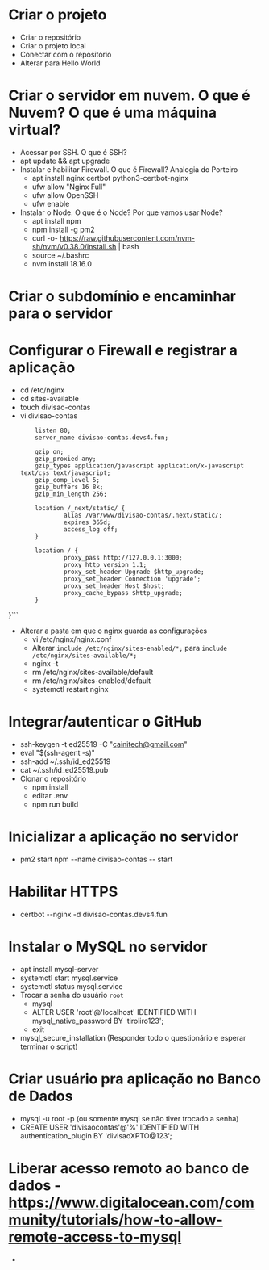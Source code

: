 # Criar o projeto
* Criar o repositório
* Criar o projeto local
* Conectar com o repositório
* Alterar para Hello World
# Criar o servidor em nuvem. O que é Nuvem? O que é uma máquina virtual?
* Acessar por SSH. O que é SSH?
* apt update && apt upgrade
* Instalar e habilitar Firewall. O que é Firewall? Analogia do Porteiro
	* apt install nginx certbot python3-certbot-nginx
	* ufw allow "Nginx Full"
	* ufw allow OpenSSH
	* ufw enable
* Instalar o Node. O que é o Node? Por que vamos usar Node?
	* apt install npm
	* npm install -g pm2
	* curl -o- https://raw.githubusercontent.com/nvm-sh/nvm/v0.38.0/install.sh | bash
	* source ~/.bashrc
	* nvm install 18.16.0
# Criar o subdomínio e encaminhar para o servidor
# Configurar o Firewall e registrar a aplicação
* cd /etc/nginx
* cd sites-available
* touch divisao-contas
* vi divisao-contas
	```server {
        listen 80;
        server_name divisao-contas.devs4.fun;

        gzip on;
        gzip_proxied any;
        gzip_types application/javascript application/x-javascript text/css text/javascript;
        gzip_comp_level 5;
        gzip_buffers 16 8k;
        gzip_min_length 256;

        location /_next/static/ {
                alias /var/www/divisao-contas/.next/static/;
                expires 365d;
                access_log off;
        }

        location / {
                proxy_pass http://127.0.0.1:3000;
                proxy_http_version 1.1;
                proxy_set_header Upgrade $http_upgrade;
                proxy_set_header Connection 'upgrade';
                proxy_set_header Host $host;
                proxy_cache_bypass $http_upgrade;
        }
}```
* Alterar a pasta em que o nginx guarda as configurações
	* vi /etc/nginx/nginx.conf
	* Alterar `include /etc/nginx/sites-enabled/*;` para `include /etc/nginx/sites-available/*;`
	* nginx -t
	* rm /etc/nginx/sites-available/default
	* rm /etc/nginx/sites-enabled/default
	* systemctl restart nginx
# Integrar/autenticar o GitHub
* ssh-keygen -t ed25519 -C "cainitech@gmail.com"
* eval "$(ssh-agent -s)"
* ssh-add ~/.ssh/id_ed25519
* cat ~/.ssh/id_ed25519.pub
* Clonar o repositório
	* npm install
	* editar .env
	* npm run build
# Inicializar a aplicação no servidor
* pm2 start npm --name divisao-contas -- start
# Habilitar HTTPS
* certbot --nginx -d divisao-contas.devs4.fun
# Instalar o MySQL no servidor
* apt install mysql-server
* systemctl start mysql.service
* systemctl status mysql.service
* Trocar a senha do usuário `root`
	* mysql
	* ALTER USER 'root'@'localhost' IDENTIFIED WITH mysql_native_password BY 'tiroliro123';
	* exit
* mysql_secure_installation (Responder todo o questionário e esperar terminar o script)
# Criar usuário pra aplicação no Banco de Dados
* mysql -u root -p (ou somente mysql se não tiver trocado a senha)
* CREATE USER 'divisaocontas'@'%' IDENTIFIED WITH authentication_plugin BY 'divisaoXPTO@123';
# Liberar acesso remoto ao banco de dados - https://www.digitalocean.com/community/tutorials/how-to-allow-remote-access-to-mysql
* 